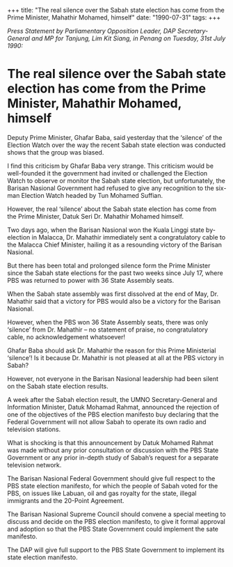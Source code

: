+++ 
title: "The real silence over the Sabah state election has come from the Prime Minister, Mahathir Mohamed, himself"
date: "1990-07-31"
tags:
+++

_Press Statement by Parliamentary Opposition Leader, DAP Secretary-General and MP for Tanjung, Lim Kit Siang, in Penang on Tuesday, 31st July 1990:_

# The real silence over the Sabah state election has come from the Prime Minister, Mahathir Mohamed, himself

Deputy Prime Minister, Ghafar Baba, said yesterday that the ‘silence’ of the Election Watch over the way the recent Sabah state election was conducted shows that the group was biased. </u>

I find this criticism by Ghafar Baba very strange. This criticism would be well-founded it the government had invited or challenged the Election Watch to observe or monitor the Sabah state election, but unfortunately, the Barisan Nasional Government had refused to give any recognition to the six-man Election Watch headed by Tun Mohamed Suffian. 

However, the real ‘silence’ about the Sabah state election has come from the Prime Minister, Datuk Seri Dr. Mahathir Mohamed himself.

Two days ago, when the Barisan Nasional won the Kuala Linggi state by-election in Malacca, Dr. Mahathir immediately sent a congratulatory cable to the Malacca Chief Minister, hailing it as a resounding victory of the Barisan Nasional.

But there has been total and prolonged silence form the Prime Minister since the Sabah state elections for the past two weeks since July 17, where PBS was returned to power with 36 State Assembly seats. 

When the Sabah state assembly was first dissolved at the end of May, Dr. Mahathir said that a victory for PBS would also be a victory for the Barisan Nasional. 

However, when the PBS won 36 State Assembly seats, there was only ‘silence’ from Dr. Mahathir – no statement of praise, no congratulatory cable, no acknowledgement whatsoever!

Ghafar Baba should ask Dr. Mahathir the reason for this Prime Ministerial ‘silence’! Is it because Dr. Mahathir is not pleased at all at the PBS victory in Sabah?

However, not everyone in the Barisan Nasional leadership had been silent on the Sabah state election results. 

A week after the Sabah election result, the UMNO Secretary-General and Information Minister, Datuk Mohamad Rahmat, announced the rejection of one of the objectives of the PBS election manifesto buy declaring that the Federal Government will not allow Sabah to operate its own radio and television stations. 

What is shocking is that this announcement by Datuk Mohamed Rahmat was made without any prior consultation or discussion with the PBS State Government or any prior in-depth study of Sabah’s request for a separate television network. 

The Barisan Nasional Federal Government should give full respect to the PBS state election manifesto, for which the people of Sabah voted for the PBS, on issues like Labuan, oil and gas royalty for the state, illegal immigrants and the 20-Point Agreement.  

The Barisan Nasional Supreme Council should convene a special meeting to discuss and decide on the PBS election manifesto, to give it formal approval and adoption so that the PBS State Government could implement the sate manifesto. 

The DAP will give full support to the PBS State Government to implement its state election manifesto. 


 
